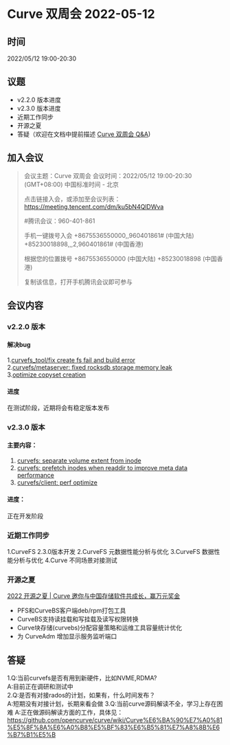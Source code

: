 # Curve 双周会 2022-05-12

## 时间

2022/05/12 19:00-20:30

## 议题
- v2.2.0 版本进度
- v2.3.0 版本进度
- 近期工作同步
- 开源之夏
- 答疑（欢迎在文档中提前描述 [Curve 双周会 Q&A](https://docs.qq.com/doc/DYWlaVGtMclNSR212))

## 加入会议

>会议主题：Curve 双周会
>会议时间：2022/05/12 19:00-20:30 (GMT+08:00) 中国标准时间 - 北京
>
>点击链接入会，或添加至会议列表：
>https://meeting.tencent.com/dm/ku5bN4QlDWva
>
>#腾讯会议：960-401-861
>
>手机一键拨号入会
>+8675536550000,,960401861# (中国大陆)
>+85230018898,,,2,960401861# (中国香港)
>
>根据您的位置拨号
>+8675536550000 (中国大陆)
>+85230018898 (中国香港)
>
>复制该信息，打开手机腾讯会议即可参与

## 会议内容
### v2.2.0 版本
#### 解决bug
1.[curvefs_tool/fix create fs fail and build error](https://github.com/opencurve/curve/pull/1392)  
2.[curvefs/metaserver: fixed rocksdb storage memory leak](https://github.com/opencurve/curve/pull/1395)  
3.[optimize copyset creation](https://github.com/opencurve/curve/pull/1211)
#### 进度
在测试阶段，近期将会有稳定版本发布

### v2.3.0 版本

#### 主要内容：

1. [curvefs: separate volume extent from inode](https://github.com/opencurve/curve/pull/1390/commits/d23f2d0275e27d5a227bdd64f90382164cb38568)
2. [curvefs: prefetch inodes when readdir to improve meta data performance ](https://github.com/opencurve/curve/pull/1329/commits/da30147604d4c4f570660a30a0905c628a097838) 
3. [curvefs/client: perf optimize ](https://github.com/opencurve/curve/pull/1194/commits/10a70c1e9f29ad4acf8b6e2f2bd514603998886d) 


#### 进度：
正在开发阶段



### 近期工作同步
1.CurveFS 2.3.0版本开发
2.CurveFS 元数据性能分析与优化
3.CurveFS 数据性能分析与优化
4.Curve 不同场景对接测试

### 开源之夏
[2022 开源之夏 | Curve 邀你与中国存储软件共成长，赢万元奖金](https://mp.weixin.qq.com/s/EklEtm_HUeQkicqWcfYbvA)
- PFS和CurveBS客户端deb/rpm打包工具
- CurveBS支持读挂载和写挂载及读写权限转换
- Curve块存储(curvebs)分配容量策略和运维工具容量统计优化
- 为 CurveAdm 增加显示服务监听端口

## 答疑
1.Q:当前curvefs是否有用到新硬件，比如NVME,RDMA?  
  A:目前正在调研和测试中  
2.Q:是否有对接rados的计划，如果有，什么时间发布？  
  A:短期没有对接计划，长期来看会做
3.Q:当前curve源码解读不全，学习上存在困难
  A:正在做源码解读方面的工作，具体见：https://github.com/opencurve/curve/wiki/Curve%E6%BA%90%E7%A0%81%E5%8F%8A%E6%A0%B8%E5%BF%83%E6%B5%81%E7%A8%8B%E6%B7%B1%E5%B

